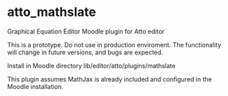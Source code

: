 atto_mathslate
==============

Graphical Equation Editor Moodle plugin for Atto editor

This is a prototype. Do not use in production enviroment. The functionality will 
change in future versions, and bugs are expected.

Install in Moodle directory lib/editor/atto/plugins/mathslate

This plugin assumes MathJax is already included and configured in the Moodle installation. 
